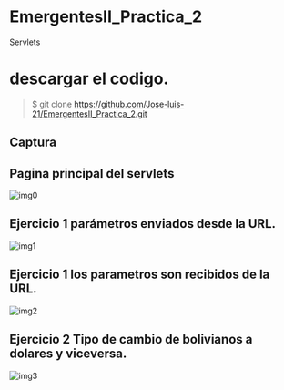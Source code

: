 # EmergentesII_Practica_2
Servlets
# descargar el codigo.
>$ git clone https://github.com/Jose-luis-21/EmergentesII_Practica_2.git

Captura
---

## Pagina principal del servlets

![img0](https://user-images.githubusercontent.com/54046238/83977688-73578180-a8d0-11ea-8848-9651783b92cd.png)

## Ejercicio 1 parámetros enviados desde la URL.

![img1](https://user-images.githubusercontent.com/54046238/83977883-a9493580-a8d1-11ea-87b2-387a687f9345.png)

## Ejercicio 1 los parametros son recibidos de la URL.

![img2](https://user-images.githubusercontent.com/54046238/83977928-f0cfc180-a8d1-11ea-8d15-9a0a4f8496e3.png)

## Ejercicio 2 Tipo de cambio de bolivianos a dolares y viceversa.

![img3](https://user-images.githubusercontent.com/54046238/83977986-59b73980-a8d2-11ea-965c-92313e61319c.png)
